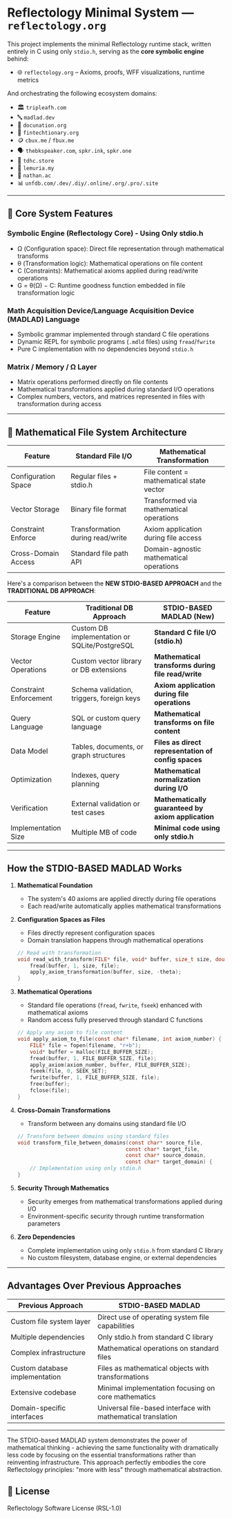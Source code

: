 # Reflectology Minimal System — `reflectology.org`

This project implements the minimal Reflectology runtime stack, written entirely in C using only `stdio.h`, serving as the **core symbolic engine** behind:

- 🌐 `reflectology.org` – Axioms, proofs, WFF visualizations, runtime metrics

And orchestrating the following ecosystem domains:

- 🏛 `tripleafh.com`
- 🔤 `madlad.dev`
- 📜 `docunation.org`
- 💱 `fintechtionary.org`
- 🪙 `cbux.me` / `fbux.me`
- 🗣 `thebkspeaker.com`, `spkr.ink`, `spkr.one`
- 🛒 `tdhc.store`
- 🌱 `lemuria.my`
- 🧠 `nathan.ac`
- 📊 `unfdb.com/.dev/.diy/.online/.org/.pro/.site`

---

## 🧠 Core System Features

### Symbolic Engine (Reflectology Core) - Using Only stdio.h
- Ω (Configuration space): Direct file representation through mathematical transforms
- θ (Transformation logic): Mathematical operations on file content
- C (Constraints): Mathematical axioms applied during read/write operations
- G = θ(Ω) − C: Runtime goodness function embedded in file transformation logic

### Math Acquisition Device/Language Acquisition Device (MADLAD) Language
- Symbolic grammar implemented through standard C file operations
- Dynamic REPL for symbolic programs (`.mdld` files) using `fread`/`fwrite`
- Pure C implementation with no dependencies beyond `stdio.h`

### Matrix / Memory / Ω Layer
- Matrix operations performed directly on file contents
- Mathematical transformations applied during standard I/O operations
- Complex numbers, vectors, and matrices represented in files with transformation during access

---

## 💾 Mathematical File System Architecture

| Feature             | Standard File I/O                | Mathematical Transformation               |
|---------------------|----------------------------------|------------------------------------------|
| Configuration Space | Regular files + stdio.h          | File content = mathematical state vector |
| Vector Storage      | Binary file format               | Transformed via mathematical operations  |
| Constraint Enforce  | Transformation during read/write | Axiom application during file access     |
| Cross-Domain Access | Standard file path API           | Domain-agnostic mathematical operations  |

Here's a comparison between the **NEW STDIO-BASED APPROACH** and the **TRADITIONAL DB APPROACH**:

| Feature                | Traditional DB Approach                       | **STDIO-BASED MADLAD (New)**                          |
|------------------------|-----------------------------------------------|-------------------------------------------------------|
| Storage Engine         | Custom DB implementation or SQLite/PostgreSQL | **Standard C file I/O (stdio.h)**                     |
| Vector Operations      | Custom vector library or DB extensions        | **Mathematical transforms during file read/write**     |
| Constraint Enforcement | Schema validation, triggers, foreign keys     | **Axiom application during file operations**          |
| Query Language         | SQL or custom query language                  | **Mathematical transforms on file content**           |
| Data Model             | Tables, documents, or graph structures        | **Files as direct representation of config spaces**   |
| Optimization           | Indexes, query planning                       | **Mathematical normalization during I/O**             |
| Verification           | External validation or test cases             | **Mathematically guaranteed by axiom application**    |
| Implementation Size    | Multiple MB of code                           | **Minimal code using only stdio.h**                   |

---

## **How the STDIO-BASED MADLAD Works**

1. **Mathematical Foundation**  
   - The system's 40 axioms are applied directly during file operations
   - Each read/write automatically applies mathematical transformations

2. **Configuration Spaces as Files**  
   - Files directly represent configuration spaces
   - Domain translation happens through mathematical operations
   ```c
   // Read with transformation
   void read_with_transform(FILE* file, void* buffer, size_t size, double theta) {
       fread(buffer, 1, size, file);
       apply_axiom_transformation(buffer, size, -theta);
   }
   ```

3. **Mathematical Operations**  
   - Standard file operations (`fread`, `fwrite`, `fseek`) enhanced with mathematical axioms
   - Random access fully preserved through standard C functions
   ```c
   // Apply any axiom to file content
   void apply_axiom_to_file(const char* filename, int axiom_number) {
       FILE* file = fopen(filename, "r+b");
       void* buffer = malloc(FILE_BUFFER_SIZE);
       fread(buffer, 1, FILE_BUFFER_SIZE, file);
       apply_axiom(axiom_number, buffer, FILE_BUFFER_SIZE);
       fseek(file, 0, SEEK_SET);
       fwrite(buffer, 1, FILE_BUFFER_SIZE, file);
       free(buffer);
       fclose(file);
   }
   ```

4. **Cross-Domain Transformations**  
   - Transform between any domains using standard file I/O
   ```c
   // Transform between domains using standard files
   void transform_file_between_domains(const char* source_file, 
                                      const char* target_file,
                                      const char* source_domain, 
                                      const char* target_domain) {
       // Implementation using only stdio.h
   }
   ```

5. **Security Through Mathematics**  
   - Security emerges from mathematical transformations applied during I/O
   - Environment-specific security through runtime transformation parameters

6. **Zero Dependencies**
   - Complete implementation using only `stdio.h` from standard C library
   - No custom filesystem, database engine, or external dependencies

---

## **Advantages Over Previous Approaches**

| **Previous Approach**           | **STDIO-BASED MADLAD**                                        |
|---------------------------------|---------------------------------------------------------------|
| Custom file system layer        | Direct use of operating system file capabilities              |
| Multiple dependencies           | Only stdio.h from standard C library                          |
| Complex infrastructure          | Mathematical operations on standard files                     |
| Custom database implementation  | Files as mathematical objects with transformations            |
| Extensive codebase              | Minimal implementation focusing on core mathematics           |
| Domain-specific interfaces      | Universal file-based interface with mathematical translation  |

---

The STDIO-based MADLAD system demonstrates the power of mathematical thinking - achieving the same functionality with dramatically less code by focusing on the essential transformations rather than reinventing infrastructure. This approach perfectly embodies the core Reflectology principles: "more with less" through mathematical abstraction.

## 🔗 License

Reflectology Software License (RSL-1.0)
